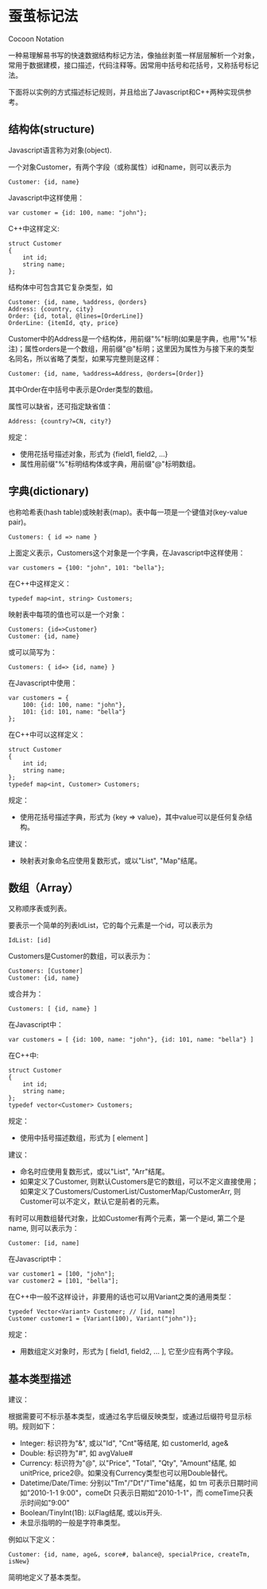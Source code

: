 # 蚕茧标记法

Cocoon Notation

一种易理解易书写的快速数据结构标记方法，像抽丝剥茧一样层层解析一个对象，常用于数据建模，接口描述，代码注释等。因常用中括号和花括号，又称括号标记法。

下面将以实例的方式描述标记规则，并且给出了Javascript和C++两种实现供参考。

## 结构体(structure)

Javascript语言称为对象(object).

一个对象Customer，有两个字段（或称属性）id和name，则可以表示为

	Customer: {id, name}

Javascript中这样使用：

	var customer = {id: 100, name: "john"};

C++中这样定义:

	struct Customer 
	{
		int id;
		string name;
	};

结构体中可包含其它复杂类型，如

	Customer: {id, name, %address, @orders}
	Address: {country, city}
	Order: {id, total, @lines=[OrderLine]}
	OrderLine: {itemId, qty, price}

Customer中的Address是一个结构体，用前缀"%"标明(如果是字典，也用"%"标注)；属性orders是一个数组，用前缀"@"标明；这里因为属性为与接下来的类型名同名，所以省略了类型，如果写完整则是这样：

	Customer: {id, name, %address=Address, @orders=[Order]}

其中Order在中括号中表示是Order类型的数组。

属性可以缺省，还可指定缺省值：

	Address: {country?=CN, city?}

规定：

- 使用花括号描述对象，形式为 {field1, field2, ...}
- 属性用前缀"%"标明结构体或字典，用前缀"@"标明数组。

## 字典(dictionary)

也称哈希表(hash table)或映射表(map)。表中每一项是一个键值对(key-value pair)。

	Customers: { id => name }

上面定义表示，Customers这个对象是一个字典，在Javascript中这样使用：

	var customers = {100: "john", 101: "bella"};

在C++中这样定义：

	typedef map<int, string> Customers;

映射表中每项的值也可以是一个对象：

	Customers: {id=>Customer}
	Customer: {id, name}

或可以简写为：

	Customers: { id=> {id, name} }

在Javascript中使用：

	var customers = {
		100: {id: 100, name: "john"},
		101: {id: 101, name: "bella"}
	};

在C++中可以这样定义：

	struct Customer 
	{
		int id;
		string name;
	};
	typedef map<int, Customer> Customers;

规定：

- 使用花括号描述字典，形式为 {key => value}，其中value可以是任何复杂结构。

建议：

- 映射表对象命名应使用复数形式，或以"List", "Map"结尾。

## 数组（Array）

又称顺序表或列表。

要表示一个简单的列表IdList，它的每个元素是一个id，可以表示为

	IdList: [id]

Customers是Customer的数组，可以表示为：

	Customers: [Customer]
	Customer: {id, name}

或合并为：

	Customers: [ {id, name} ]

在Javascript中：

	var customers = [ {id: 100, name: "john"}, {id: 101, name: "bella"} ]

在C++中:

	struct Customer 
	{
		int id;
		string name;
	};
	typedef vector<Customer> Customers;

规定：

- 使用中括号描述数组，形式为 [ element ]

建议：

- 命名时应使用复数形式，或以"List", "Arr"结尾。
- 如果定义了Customer, 则默认Customers是它的数组，可以不定义直接使用；如果定义了Customers/CustomerList/CustomerMap/CustomerArr, 则Customer可以不定义，默认它是前者的元素。

有时可以用数组替代对象，比如Customer有两个元素，第一个是id, 第二个是name, 则可以表示为：

	Customer: [id, name]

在Javascript中：

	var customer1 = [100, "john"];
	var customer2 = [101, "bella"];

在C++中一般不这样设计，非要用的话也可以用Variant之类的通用类型：

	typedef Vector<Variant> Customer; // [id, name]
	Customer customer1 = {Variant(100), Variant("john")};

规定：

- 用数组定义对象时，形式为 [ field1, field2, ... ], 它至少应有两个字段。

## 基本类型描述

建议：

根据需要可不标示基本类型，或通过名字后缀反映类型，或通过后缀符号显示标明。规则如下：

- Integer: 标识符为"&", 或以"Id", "Cnt"等结尾, 如 customerId, age&
- Double: 标识符为"#", 如 avgValue#
- Currency: 标识符为"@", 以"Price", "Total", "Qty", "Amount"结尾, 如 unitPrice, price2@。如果没有Currency类型也可以用Double替代。
- Datetime/Date/Time: 分别以"Tm"/"Dt"/"Time"结尾，如 tm 可表示日期时间如"2010-1-1 9:00"，comeDt 只表示日期如"2010-1-1"，而 comeTime只表示时间如"9:00"
- Boolean/TinyInt(1B): 以Flag结尾, 或以is开头.
- 未显示指明的一般是字符串类型。

例如以下定义：

	Customer: {id, name, age&, score#, balance@, specialPrice, createTm, isNew}

简明地定义了基本类型。


